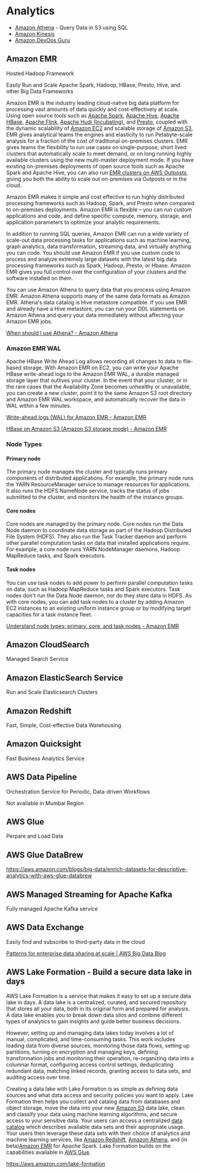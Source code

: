 # Analytics

- [Amazon Athena](cloud/aws/analytics/amazon-athena.md) - Query Data in S3 using SQL
- [Amazon Kinesis](cloud/aws/analytics/amazon-kinesis.md)
- [Amazon DevOps Guru](cloud/aws/analytics/amazon-devops-guru.md)

## Amazon EMR

Hosted Hadoop Framework

Easily Run and Scale Apache Spark, Hadoop, HBase, Presto, Hive, and other Big Data Frameworks

Amazon EMR is the industry leading cloud-native big data platform for processing vast amounts of data quickly and cost-effectively at scale. Using open source tools such as [Apache Spark](https://aws.amazon.com/emr/features/spark/), [Apache Hive](https://aws.amazon.com/emr/features/hive/), [Apache HBase](https://aws.amazon.com/emr/features/hbase/), [Apache Flink](https://aws.amazon.com/blogs/big-data/use-apache-flink-on-amazon-emr/), [Apache Hudi (Incubating)](https://aws.amazon.com/emr/features/hudi/), and [Presto](https://aws.amazon.com/emr/features/presto/), coupled with the dynamic scalability of [Amazon EC2](https://aws.amazon.com/ec2/) and scalable storage of [Amazon S3](https://aws.amazon.com/s3/), EMR gives analytical teams the engines and elasticity to run Petabyte-scale analysis for a fraction of the cost of traditional on-premises clusters. EMR gives teams the flexibility to run use cases on single-purpose, short lived clusters that automatically scale to meet demand, or on long running highly available clusters using the new multi-master deployment mode. If you have existing on-premises deployments of open source tools such as Apache Spark and Apache Hive, you can also run [EMR clusters on AWS Outposts](https://aws.amazon.com/emr/features/outposts/), giving you both the ability to scale out on-premises via Outposts or in the cloud.

Amazon EMR makes it simple and cost effective to run highly distributed processing frameworks such as Hadoop, Spark, and Presto when compared to on-premises deployments. Amazon EMR is flexible – you can run custom applications and code, and define specific compute, memory, storage, and application parameters to optimize your analytic requirements.

In addition to running SQL queries, Amazon EMR can run a wide variety of scale-out data processing tasks for applications such as machine learning, graph analytics, data transformation, streaming data, and virtually anything you can code. You should use Amazon EMR if you use custom code to process and analyze extremely large datasets with the latest big data processing frameworks such as Spark, Hadoop, Presto, or Hbase. Amazon EMR gives you full control over the configuration of your clusters and the software installed on them.

You can use Amazon Athena to query data that you process using Amazon EMR. Amazon Athena supports many of the same data formats as Amazon EMR. Athena's data catalog is Hive metastore compatible. If you use EMR and already have a Hive metastore, you can run your DDL statements on Amazon Athena and query your data immediately without affecting your Amazon EMR jobs.

[When should I use Athena? - Amazon Athena](https://docs.aws.amazon.com/athena/latest/ug/when-should-i-use-ate.html)

### Amazon EMR WAL

Apache HBase Write Ahead Log allows recording all changes to data to file-based storage. With Amazon EMR on EC2, you can write your Apache HBase write-ahead logs to the Amazon EMR WAL, a durable managed storage layer that outlives your cluster. In the event that your cluster, or in the rare cases that the Availability Zone becomes unhealthy or unavailable, you can create a new cluster, point it to the same Amazon S3 root directory and Amazon EMR WAL workspace, and automatically recover the data in WAL within a few minutes.

[Write-ahead logs (WAL) for Amazon EMR - Amazon EMR](https://docs.aws.amazon.com/emr/latest/ReleaseGuide/emr-hbase-wal.html)

[HBase on Amazon S3 (Amazon S3 storage mode) - Amazon EMR](https://docs.aws.amazon.com/emr/latest/ReleaseGuide/emr-hbase-s3.html)

### Node Types

#### Primary node

The primary node manages the cluster and typically runs primary components of distributed applications. For example, the primary node runs the YARN ResourceManager service to manage resources for applications. It also runs the HDFS NameNode service, tracks the status of jobs submitted to the cluster, and monitors the health of the instance groups.

#### Core nodes

Core nodes are managed by the primary node. Core nodes run the Data Node daemon to coordinate data storage as part of the Hadoop Distributed File System (HDFS). They also run the Task Tracker daemon and perform other parallel computation tasks on data that installed applications require. For example, a core node runs YARN NodeManager daemons, Hadoop MapReduce tasks, and Spark executors.

#### Task nodes

You can use task nodes to add power to perform parallel computation tasks on data, such as Hadoop MapReduce tasks and Spark executors. Task nodes don't run the Data Node daemon, nor do they store data in HDFS. As with core nodes, you can add task nodes to a cluster by adding Amazon EC2 instances to an existing uniform instance group or by modifying target capacities for a task instance fleet.

[Understand node types: primary, core, and task nodes - Amazon EMR](https://docs.aws.amazon.com/emr/latest/ManagementGuide/emr-master-core-task-nodes.html)

## Amazon CloudSearch

Managed Search Service

## Amazon ElasticSearch Service

Run and Scale Elasticsearch Clusters

## Amazon Redshift

Fast, Simple, Cost-effective Data Warehousing

## Amazon Quicksight

Fast Business Analytics Service

## AWS Data Pipeline

Orchestration Service for Periodic, Data-driven Workflows

Not available in Mumbai Region

## AWS Glue

Perpare and Load Data

## AWS Glue DataBrew

https://aws.amazon.com/blogs/big-data/enrich-datasets-for-descriptive-analytics-with-aws-glue-databrew

## AWS Managed Streaming for Apache Kafka

Fully managed Apache Kafka service

## AWS Data Exchange

Easily find and subscribe to third-party data in the cloud

[Patterns for enterprise data sharing at scale | AWS Big Data Blog](https://aws.amazon.com/blogs/big-data/patterns-for-enterprise-data-sharing-at-scale/)

## AWS Lake Formation - Build a secure data lake in days

AWS Lake Formation is a service that makes it easy to set up a secure data lake in days. A data lake is a centralized, curated, and secured repository that stores all your data, both in its original form and prepared for analysis. A data lake enables you to break down data silos and combine different types of analytics to gain insights and guide better business decisions.

However, setting up and managing data lakes today involves a lot of manual, complicated, and time-consuming tasks. This work includes loading data from diverse sources, monitoring those data flows, setting up partitions, turning on encryption and managing keys, defining transformation jobs and monitoring their operation, re-organizing data into a columnar format, configuring access control settings, deduplicating redundant data, matching linked records, granting access to data sets, and auditing access over time.

Creating a data lake with Lake Formation is as simple as defining data sources and what data access and security policies you want to apply. Lake Formation then helps you collect and catalog data from databases and object storage, move the data into your new [Amazon S3](https://aws.amazon.com/s3/) data lake, clean and classify your data using machine learning algorithms, and secure access to your sensitive data. Your users can access a centralized [data catalog](https://aws.amazon.com/glue/faqs/#AWS_Glue_Data_Catalog/) which describes available data sets and their appropriate usage. Your users then leverage these data sets with their choice of analytics and machine learning services, like [Amazon Redshift](https://aws.amazon.com/redshift/), [Amazon Athena](https://aws.amazon.com/athena/), and (in beta)[Amazon EMR](https://aws.amazon.com/emr/) for Apache Spark. Lake Formation builds on the capabilities available in [AWS Glue](https://aws.amazon.com/glue/).

https://aws.amazon.com/lake-formation

